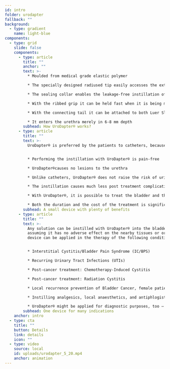 ```yaml
---
id: intro
folder: urodapter
fallback: ""
background:
  - type: gradient
    name: light-blue
components:
  - type: grid
    slide: false
    components:
      - type: article
        title: ""
        anchor: ""
        text: >-
          * Moulded from medical grade elastic polymer

          * The specially designed radiused tip easily accesses the external urethral orifice

          * The sealing collar enables the leakage-free instillation of the bladder

          * With the ribbed grip it can be held fast when it is being mounted

          * With the connecting tail it can be attached to both Luer Slip and Luer Lock syringes

          * It enters the urethra merely in 6-8 mm depth
        subhead: How UroDapter® works?
      - type: article
        title: ""
        text: >-
          UroDapter® is preferred by the patients to catheters, because:


          * Performing the instillation with UroDapter® is pain-free

          * UroDapter®causes no lesions to the urethra

          * Unlike catheters, UroDapter® does not raise the risk of urinary tract infections

          * The instillation causes much less post treatment complications 

          * With UroDapter®, it is possible to treat the bladder and the urethra at the same time, which is impossible with a catheter

          * Both the duration and the cost of the treatment is significantly lower
        subhead: A small device with plenty of benefits
      - type: article
        title: ""
        text: >-
          Any solution can be instilled with UroDapter® into the bladder,
          assuming it has no adverse effect on the nearby tissues or organs. The
          device can be applied in the therapy of the following conditions:


          * Interstitial Cystitis/Bladder Pain Syndrome (IC/BPS)

          * Recurring Urinary Tract Infections (UTIs)

          * Post-cancer treatment: Chemotherapy-Induced Cystitis

          * Post-cancer treatment: Radiation Cystitis

          * Local recurrence prevention of Bladder Cancer, female patients

          * Instilling analgesics, local anaesthetics, and antiphlogistics for any indication

          * UroDapter® might be applied for diagnostic purposes, too – e.g. retrograde urethrography, fistulography
        subhead: One device for many indications
    anchor: intro
  - type: cta
    title: ""
    button: Details
    link: details
    icon: ""
  - type: video
    source: local
    id: uploads/urodapter_5_20.mp4
    anchor: animation
---
```

